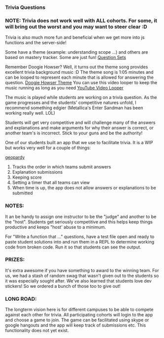 ### Trivia Questions

### NOTE: Trivia does not work well with ALL cohorts. For some, it will bring out the worst and you may want to steer clear :D
Trivia is also much more fun and beneficial when we get more into js functions and the server-side! 

Some have a theme (example: understanding scope ...) and others are based on mastery tracker. Some are just fun! [Question Sets](https://github.com/gSchool/trivia-question-sets)

Remember Doogie Howser? Well, it turns out the theme song provides excellent trivia background music :D The theme song is 1:05 minutes and can be looped to represent each minute that is allowed for answering the question. [Doogie Howser Theme](https://www.youtube.com/watch?v=mrERtikdPus)
You can use this video looper to keep the music running as long as you need [YouTube Video Looper](http://www.infinitelooper.com/)

The music is played while students are working on a trivia question. As the game progresses and the students' competitive natures unfold, I recommend something edgier (Metallica's Enter Sandman has been working really well. LOL)

Students will get very competitive and will challenge many of the answers and explanations and make arguments for why their answer is correct, or another team's is incorrect. Stick to your guns and be the authority!

One of our students built an app that we use to facilitate trivia. It is a WIP but works very well for a couple of things:

[geopardy](https://geopardy.firebaseapp.com/)


1. Tracks the order in which teams submit answers
1. Explanation submissions
1. Keeping score
1. Setting a timer that all teams can view
1. When time is up, the app does not allow answers or explanations to be submitted

### NOTES: 

It an be handy to assign one instructor to be the "judge" and another to be the "host". Students get seriously competitive and this helps keep things productive and keeps "host' abuse to a minimum. 

For "Write a function that ..." questions, have a test file open and ready to paste student solutions into and run them in a REPL to determine working code from broken code. Run it so that students can see the output. 

### PRIZES:

It's extra awesome if you have something to award to the winning team. For us, we had a stash of random swag that wasn't given out to the students so it was especially sought after. We've also learned that students love dev stickers! So we ordered a bunch of those too to give out!

### LONG ROAD:

The longterm vision here is for different campuses to be able to compete against each other for trivia. All participating cohorts will login to the app and choose a game to join. The game can be facilitated using skype or google hangouts and the app will keep track of submissions etc. This functionality does not yet exist.
